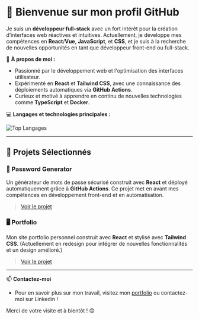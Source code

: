 # 👋 Bienvenue sur mon profil GitHub

Je suis un **développeur full-stack** avec un fort intérêt pour la création d’interfaces web réactives et intuitives. Actuellement, je développe mes compétences en **React**/**Vue**, **JavaScript**, et **CSS**, et je suis à la recherche de nouvelles opportunités en tant que développeur front-end ou full-stack.

🌱 **À propos de moi :**
- Passionné par le développement web et l'optimisation des interfaces utilisateur.
- Expérimenté en **React** et **Tailwind CSS**, avec une connaissance des déploiements automatiques via **GitHub Actions**.
- Curieux et motivé à apprendre en continu de nouvelles technologies comme **TypeScript** et **Docker**.

💻 **Langages et technologies principales :**

![Top Langages](https://github-readme-stats.vercel.app/api/top-langs/?username=hugoplante&layout=donut&theme=tokyonight&hide=html,language2)

---

## 🌟 Projets Sélectionnés

### 🔐 Password Generator
Un générateur de mots de passe sécurisé construit avec **React** et déployé automatiquement grâce à **GitHub Actions**. Ce projet met en avant mes compétences en développement front-end et en automatisation.

> [Voir le projet](https://github.com/HugoPlante/password-generator) 

### 🖥️ Portfolio
Mon site portfolio personnel construit avec **React** et stylisé avec **Tailwind CSS**. (Actuellement en redesign pour intégrer de nouvelles fonctionnalités et un design amélioré.)

> [Voir le projet](https://github.com/HugoPlante/portfolio)

---

📫 **Contactez-moi**
- Pour en savoir plus sur mon travail, visitez mon [portfolio](lien) ou contactez-moi sur Linkedin !

Merci de votre visite et à bientôt ! 😊
<!--
**HugoPlante/hugoplante** is a ✨ _special_ ✨ repository because its `README.md` (this file) appears on your GitHub profile.

Here are some ideas to get you started:

- 🔭 I’m currently working on ...
- 🌱 I’m currently learning ...
- 👯 I’m looking to collaborate on ...
- 🤔 I’m looking for help with ...
- 💬 Ask me about ...
- 📫 How to reach me: ...
- 😄 Pronouns: ...
- ⚡ Fun fact: ...
-->
